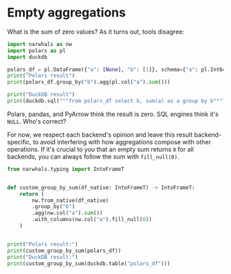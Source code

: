 # Empty aggregations

What is the sum of zero values? As it turns out, tools disagree:

```python exec="1" result="python" session="empty aggregations" source="above"
import narwhals as nw
import polars as pl
import duckdb

polars_df = pl.DataFrame({"a": [None], "b": [1]}, schema={"a": pl.Int64, "b": pl.Int64})
print("Polars result")
print(polars_df.group_by("b").agg(pl.col("a").sum()))

print("DuckDB result")
print(duckdb.sql("""from polars_df select b, sum(a) as a group by b"""))
```

Polars, pandas, and PyArrow think the result is zero. SQL engines think it's `NULL`. Who's correct?

For now, we respect each backend's opinion and leave this result backend-specific, to avoid
interfering with how aggregations compose with other operations. If it's crucial to you
that an empty sum returns `0` for all backends, you can always follow the sum with
`fill_null(0)`.

```python exec="1" result="python" session="empty aggregations" source="above"
from narwhals.typing import IntoFrameT


def custom_group_by_sum(df_native: IntoFrameT) -> IntoFrameT:
    return (
        nw.from_native(df_native)
        .group_by("b")
        .agg(nw.col("a").sum())
        .with_columns(nw.col("a").fill_null(0))
    )


print("Polars result:")
print(custom_group_by_sum(polars_df))
print("DuckDB result:")
print(custom_group_by_sum(duckdb.table("polars_df")))
```
